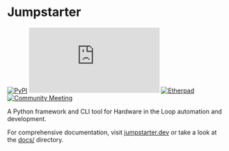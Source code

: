 # Jumpstarter

[![PyPI](https://img.shields.io/badge/PyPI-Packages-blue?logo=pypi)](https://pypi.org/project/jumpstarter/)
[![Matrix](https://img.shields.io/matrix/jumpstarter%3Amatrix.org?color=blue)](https://matrix.to/#/#jumpstarter:matrix.org)
[![Etherpad](https://img.shields.io/badge/Etherpad-Notes-blue?logo=etherpad)](https://etherpad.jumpstarter.dev/pad-lister)
[![Community Meeting](https://img.shields.io/badge/Weekly%20Meeting-Google%20Meet-blue?logo=google-meet)](https://meet.google.com/gzd-hhbd-hpu)

A Python framework and CLI tool for Hardware in the Loop automation and development.

For comprehensive documentation, visit [jumpstarter.dev](https://jumpstarter.dev) or take a look at the [docs/](docs/) directory.
